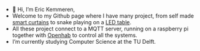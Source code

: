 - 👋 Hi, I’m Eric Kemmeren,
- Welcome to my Github page where I have many project, from self made [smart curtains](https://github.com/GoodGuyMe/rolgordijnen) to snake playing on a [LED table](https://github.com/GoodGuyMe/esp32-table).
- All these project connect to a MQTT server, running on a raspberry pi together with [Openhab](https://www.openhab.org/) to control all the systems.
- I’m currently studying Computer Science at the TU Delft.
